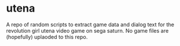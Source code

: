 utena
=====

A repo of random scripts to extract game data and dialog text for the revolution girl utena video game on sega saturn. No game files are (hopefully) uplaoded to this repo.
